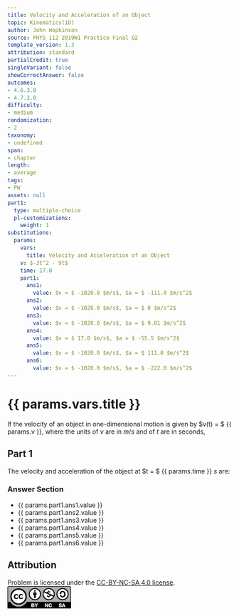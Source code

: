 ```yaml
---
title: Velocity and Acceleration of an Object
topic: Kinematics(1D)
author: John Hopkinson
source: PHYS 112 2019W1 Practice Final Q2
template_version: 1.3
attribution: standard
partialCredit: true
singleVariant: false
showCorrectAnswer: false
outcomes:
- 4.6.3.0
- 4.7.3.0
difficulty:
- medium
randomization:
- 2
taxonomy:
- undefined
span:
- chapter
length:
- average
tags:
- PW
assets: null
part1:
  type: multiple-choice
  pl-customizations:
    weight: 1
substitutions:
  params:
    vars:
      title: Velocity and Acceleration of an Object
    v: $-3t^2 - 9t$
    time: 17.0
    part1:
      ans1:
        value: $v = $ -1020.0 $m/s$, $a = $ -111.0 $m/s^2$
      ans2:
        value: $v = $ -1020.0 $m/s$, $a = $ 0 $m/s^2$
      ans3:
        value: $v = $ -1020.0 $m/s$, $a = $ 9.81 $m/s^2$
      ans4:
        value: $v = $ 17.0 $m/s$, $a = $ -55.5 $m/s^2$
      ans5:
        value: $v = $ -1020.0 $m/s$, $a = $ 111.0 $m/s^2$
      ans6:
        value: $v = $ -1020.0 $m/s$, $a = $ -222.0 $m/s^2$
---
```

# {{ params.vars.title }}
If the velocity of an object in one-dimensional motion is given by $v(t) = $ {{ params.v }}, where the units of $v$ are in $m/s$ and of $t$ are in seconds,

## Part 1

The velocity and acceleration of the object at $t = $ {{ params.time }} $s$ are:

### Answer Section

- {{ params.part1.ans1.value }}
- {{ params.part1.ans2.value }}
- {{ params.part1.ans3.value }}
- {{ params.part1.ans4.value }}
- {{ params.part1.ans5.value }}
- {{ params.part1.ans6.value }}

## Attribution

Problem is licensed under the [CC-BY-NC-SA 4.0 license](https://creativecommons.org/licenses/by-nc-sa/4.0/).<br> ![The Creative Commons 4.0 license requiring attribution-BY, non-commercial-NC, and share-alike-SA license.](https://raw.githubusercontent.com/firasm/bits/master/by-nc-sa.png)